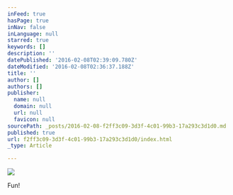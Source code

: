 ```yaml
---
inFeed: true
hasPage: true
inNav: false
inLanguage: null
starred: true
keywords: []
description: ''
datePublished: '2016-02-08T02:39:09.780Z'
dateModified: '2016-02-08T02:36:37.188Z'
title: ''
author: []
authors: []
publisher:
  name: null
  domain: null
  url: null
  favicon: null
sourcePath: _posts/2016-02-08-f2ff3c09-3d3f-4c01-99b3-17a293c3d1d0.md
published: true
url: f2ff3c09-3d3f-4c01-99b3-17a293c3d1d0/index.html
_type: Article

---
```

![](https://the-grid-user-content.s3-us-west-2.amazonaws.com/5702beff-b5c2-4305-bd72-94ecdf78e43a.jpg)

Fun!